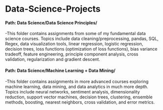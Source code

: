 # Data-Science-Projects

#### Path: Data Science/Data Science Principles/
-This folder contains assignments from some of my fundamental data science courses.  Topics include data cleaning/preprocessing, pandas, SQL, Regex, data visualization tools, linear regression, logistic regression, decision trees, loss functions (optimization of loss functions), bias variance tradeoff, feature engineering, principle component analysis, cross validation, regularization and gradient descent.

#### Path: Data Science/Machine Learning + Data Mining/
-This folder contains assignments in more advanced courses exploring machine learning, data mining, and data analytics in much more depth.  Topics include neural networks, sentiment analysis, dimensionality reduction, support vector machines, decision trees, clustering, ensemble methods, boosting, nearest neighbors, cross validation, and error metrics.
